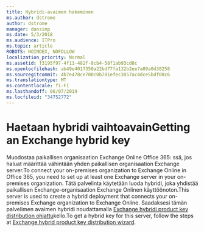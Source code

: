 ```yaml
---
title: Hybridi-avaimen hakeminen
ms.author: dstrome
author: dstrome
manager: dansimp
ms.date: 5/3/2018
ms.audience: ITPro
ms.topic: article
ROBOTS: NOINDEX, NOFOLLOW
localization_priority: Normal
ms.assetid: f3195f97-4f11-482f-8cb4-58f1ab93cd8c
ms.openlocfilehash: ab49e4017350a22bd77fa132b2ee7a09a0d38258
ms.sourcegitcommit: 4b7e478ce700c0b781efec3857ac4dce5bdf00c6
ms.translationtype: MT
ms.contentlocale: fi-FI
ms.lasthandoff: 06/07/2019
ms.locfileid: "34752772"
---
```

# <a name="getting-an-exchange-hybrid-key"></a><span data-ttu-id="cdcba-102">Haetaan hybridi vaihtoavain</span><span class="sxs-lookup"><span data-stu-id="cdcba-102">Getting an Exchange hybrid key</span></span>

<span data-ttu-id="cdcba-103">Muodostaa paikallisen organisaation Exchange Online Office 365: ssä, jos haluat määrittää vähintään yhden paikallisen organisaation Exchange server.</span><span class="sxs-lookup"><span data-stu-id="cdcba-103">To connect your on-premises organization to Exchange Online in Office 365, you need to set up at least one Exchange server in your on-premises organization.</span></span> <span data-ttu-id="cdcba-104">Tätä palvelinta käytetään luoda hybridi, joka yhdistää paikallisen Exchange-organisaation Exchange Onlinen käyttöönoton.</span><span class="sxs-lookup"><span data-stu-id="cdcba-104">This server is used to create a hybrid deployment that connects your on-premises Exchange organization to Exchange Online.</span></span> <span data-ttu-id="cdcba-105">Saadaksesi tämän palvelimen avaimen hybridi noudattamalla [Exchange hybridi product key distribution ohjattu](http://aka.ms/hybridkey)kello.</span><span class="sxs-lookup"><span data-stu-id="cdcba-105">To get a hybrid key for this server, follow the steps at [Exchange hybrid product key distribution wizard](http://aka.ms/hybridkey).</span></span>
  

